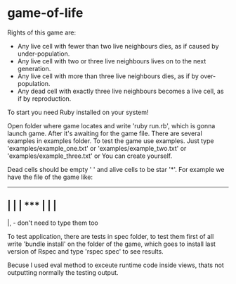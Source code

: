 # game-of-life

Rights of this game are:
 * Any live cell with fewer than two live neighbours dies, as if caused by under-population.
 * Any live cell with two or three live neighbours lives on to the next generation.
 * Any live cell with more than three live neighbours dies, as if by over-population.
 * Any dead cell with exactly three live neighbours becomes a live cell, as if by reproduction.

To start you need Ruby installed on your system!

Open folder where game locates and write 'ruby run.rb', which is gonna launch game.
After it's awaiting for the game file. There are several examples in examples folder. To test the game use examples. Just type 'examples/example_one.txt' or 'examples/example_two.txt' or 'examples/example_three.txt' or You can create yourself.

Dead cells should be empty ' ' and alive cells to be star '*'. For example we have the file of the game like:

-------
|     |
| \*\*\* |
|     |
-------

|, - don't need to type them too

To test application, there are tests in spec folder, to test them first of all write 'bundle install' on the folder of the game, which goes to install last version of Rspec and type 'rspec spec' to see results.

Becuse I used eval method to exceute runtime code inside views, thats not outputting normally the testing output.
